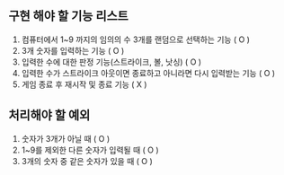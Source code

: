 ## 구현 해야 할 기능 리스트 
1. 컴퓨터에서 1~9 까지의 임의의 수 3개를 랜덤으로 선택하는 기능  ( O )
2. 3개 숫자를 입력하는 기능  ( O )
3. 입력한 수에 대한 판정 기능(스트라이크, 볼, 낫싱) ( O )
4. 입력한 수가 스트라이크 아웃이면 종료하고 아니라면 다시 입력받는 기능 ( O )
5. 게임 종료 후 재시작 및 종료 기능  ( X )


## 처리해야 할 예외
1. 숫자가 3개가 아닐 때  ( O )
2. 1~9를 제외한 다른 숫자가 입력될 때  ( O )
3. 3개의 숫자 중 같은 숫자가 있을 때  ( O )